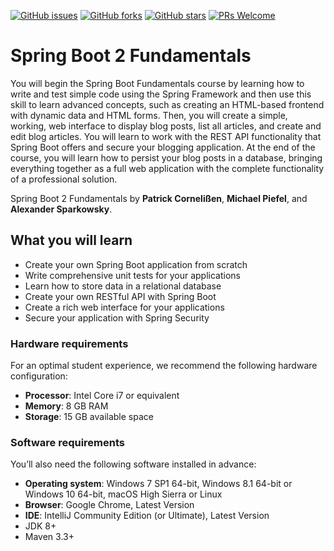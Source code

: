 [![GitHub issues](https://img.shields.io/github/issues/TrainingByPackt/Spring-Boot-2-Fundamentals.svg)](https://github.com/TrainingByPackt/Spring-Boot-2-Fundamentals/issues)
[![GitHub forks](https://img.shields.io/github/forks/TrainingByPackt/Spring-Boot-2-Fundamentals.svg)](https://github.com/TrainingByPackt/Spring-Boot-2-Fundamentals/network)
[![GitHub stars](https://img.shields.io/github/stars/TrainingByPackt/Spring-Boot-2-Fundamentals.svg)](https://github.com/TrainingByPackt/Spring-Boot-2-Fundamentals/stargazers)
[![PRs Welcome](https://img.shields.io/badge/PRs-welcome-brightgreen.svg)](https://github.com/TrainingByPackt/Spring-Boot-2-Fundamentals/pulls)

# Spring Boot 2 Fundamentals
You will begin the Spring Boot Fundamentals course by learning how to write and test simple code using the Spring Framework and then use this skill to learn advanced concepts, such as creating an HTML-based frontend with dynamic data and HTML forms. Then, you will create a simple, working, web interface to display blog posts, list all articles, and create and edit blog articles. You will learn to work with the REST API functionality that Spring Boot offers and secure your blogging application. At the end of the course, you will learn how to persist your blog posts in a database, bringing everything together as a full web application with the complete functionality of a professional solution. 

Spring Boot 2 Fundamentals by **Patrick Cornelißen**, **Michael Piefel**, and **Alexander Sparkowsky**. 

## What you will learn
*	Create your own Spring Boot application from scratch
* Write comprehensive unit tests for your applications
*	Learn how to store data in a relational database
*	Create your own RESTful API with Spring Boot 
*	Create a rich web interface for your applications
*	Secure your application with Spring Security

### Hardware requirements
For an optimal student experience, we recommend the following hardware configuration:
* **Processor**: Intel Core i7 or equivalent
* **Memory**: 8 GB RAM
* **Storage**: 15 GB available space

### Software requirements
You’ll also need the following software installed in advance:
* **Operating system**: Windows 7 SP1 64-bit, Windows 8.1 64-bit or Windows 10 64-bit, macOS High Sierra or Linux
* **Browser**: Google Chrome, Latest Version
* **IDE**: IntelliJ Community Edition (or Ultimate), Latest Version
* JDK 8+
* Maven 3.3+


